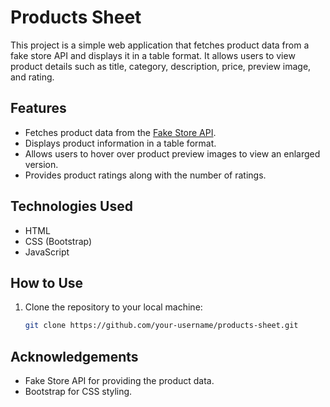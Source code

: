 # Products Sheet

This project is a simple web application that fetches product data from a fake store API and displays it in a table format. It allows users to view product details such as title, category, description, price, preview image, and rating.

## Features

- Fetches product data from the [Fake Store API](https://fakestoreapi.com/products).
- Displays product information in a table format.
- Allows users to hover over product preview images to view an enlarged version.
- Provides product ratings along with the number of ratings.

## Technologies Used

- HTML
- CSS (Bootstrap)
- JavaScript

## How to Use

1. Clone the repository to your local machine:

    ```bash
    git clone https://github.com/your-username/products-sheet.git
    ```


## Acknowledgements

- Fake Store API for providing the product data.
- Bootstrap for CSS styling.
